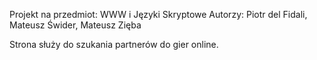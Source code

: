 Projekt na przedmiot: WWW i Języki Skryptowe
Autorzy: Piotr del Fidali, Mateusz Świder, Mateusz Zięba

Strona służy do szukania partnerów do gier online.
